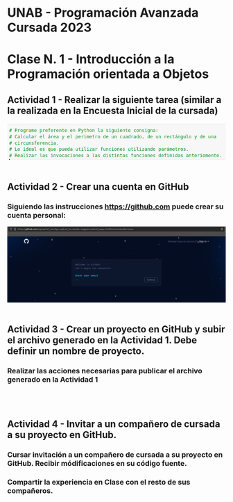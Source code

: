 # UNAB - Programación Avanzada Cursada 2023

# Clase N. 1 - Introducción a la Programación orientada a Objetos
## Actividad 1 - Realizar la siguiente tarea (similar a la realizada en la Encuesta Inicial de la cursada)

![Ejercicios iniciales](ejercicios-iniciales.png)
<br/>
<br/>

## Actividad 2 - Crear una cuenta en GitHub

### Siguiendo las instrucciones https://github.com puede crear su cuenta personal:
![Sign up](signup-github.png)
<br/>
<br/>

## Actividad 3 - Crear un proyecto en GitHub y subir el archivo generado en la Actividad 1. Debe definir un nombre de proyecto.

### Realizar las acciones necesarias para publicar el archivo generado en la Actividad 1
<br/>
<br/>

## Actividad 4 - Invitar a un compañero de cursada a su proyecto en GitHub.

### Cursar invitación a un compañero de cursada a su proyecto en GitHub. Recibir módificaciones en su código fuente.
### Compartir la experiencia en Clase con el resto de sus compañeros.

